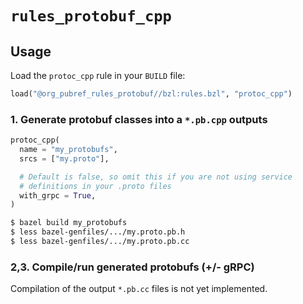 # `rules_protobuf_cpp`

## Usage

Load the `protoc_cpp` rule in your `BUILD` file:

```python
load("@org_pubref_rules_protobuf//bzl:rules.bzl", "protoc_cpp")
```

### 1. Generate protobuf classes into a `*.pb.cpp` outputs

```python
protoc_cpp(
  name = "my_protobufs",
  srcs = ["my.proto"],

  # Default is false, so omit this if you are not using service
  # definitions in your .proto files
  with_grpc = True,
)
```

```sh
$ bazel build my_protobufs
$ less bazel-genfiles/.../my.proto.pb.h
$ less bazel-genfiles/.../my.proto.pb.cc
```

### 2,3. Compile/run generated protobufs (+/- gRPC)

Compilation of the output `*.pb.cc` files is not yet implemented.

